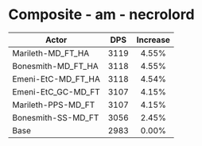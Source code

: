 # Composite - am - necrolord
| Actor | DPS | Increase |
|---|:---:|:---:|
|Marileth-MD_FT_HA|3119|4.55%|
|Bonesmith-MD_FT_HA|3118|4.55%|
|Emeni-EtC-MD_FT_HA|3118|4.54%|
|Emeni-EtC_GC-MD_FT|3107|4.15%|
|Marileth-PPS-MD_FT|3107|4.15%|
|Bonesmith-SS-MD_FT|3056|2.45%|
|Base|2983|0.00%|
